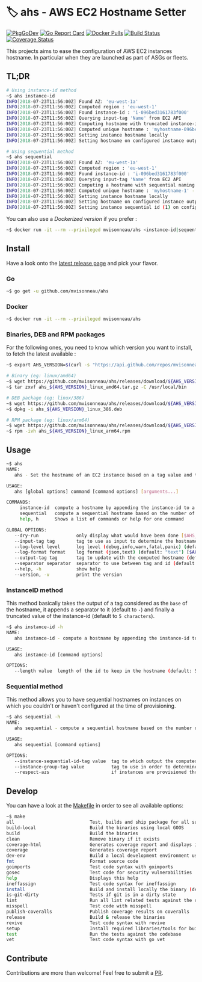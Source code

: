 # 🏷 ahs - AWS EC2 Hostname Setter

[![PkgGoDev](https://pkg.go.dev/badge/github.com/mvisonneau/ahs)](https://pkg.go.dev/mod/github.com/mvisonneau/ahs)
[![Go Report Card](https://goreportcard.com/badge/github.com/mvisonneau/ahs)](https://goreportcard.com/report/github.com/mvisonneau/ahs)
[![Docker Pulls](https://img.shields.io/docker/pulls/mvisonneau/ahs.svg)](https://hub.docker.com/r/mvisonneau/ahs/)
[![Build Status](https://cloud.drone.io/api/badges/mvisonneau/ahs/status.svg)](https://cloud.drone.io/mvisonneau/ahs)
[![Coverage Status](https://coveralls.io/repos/github/mvisonneau/ahs/badge.svg?branch=master)](https://coveralls.io/github/mvisonneau/ahs?branch=master)

This projects aims to ease the configuration of AWS EC2 instances hostname.
In particular when they are launched as part of ASGs or fleets.

## TL;DR

```bash
# Using instance-id method
~$ ahs instance-id
INFO[2018-07-23T11:56:00Z] Found AZ: 'eu-west-1a'
INFO[2018-07-23T11:56:00Z] Computed region : 'eu-west-1'
INFO[2018-07-23T11:56:00Z] Found instance-id : 'i-096bed3161783f000'
INFO[2018-07-23T11:56:00Z] Querying input-tag 'Name' from EC2 API
INFO[2018-07-23T11:56:00Z] Computing hostname with truncated instance-id
INFO[2018-07-23T11:56:00Z] Computed unique hostname : 'myhostname-096be'
INFO[2018-07-23T11:56:00Z] Setting instance hostname locally
INFO[2018-07-23T11:56:00Z] Setting hostname on configured instance output tag 'Name'

# Using sequential method
~$ ahs sequential
INFO[2018-07-23T11:56:00Z] Found AZ: 'eu-west-1a'
INFO[2018-07-23T11:56:00Z] Computed region : 'eu-west-1'
INFO[2018-07-23T11:56:00Z] Found instance-id : 'i-096bed3161783f000'
INFO[2018-07-23T11:56:00Z] Querying input-tag 'Name' from EC2 API
INFO[2018-07-23T11:56:00Z] Computing a hostname with sequential naming
INFO[2018-07-23T11:56:00Z] Computed unique hostname : 'myhostname-1' - Sequential ID : '1'
INFO[2018-07-23T11:56:00Z] Setting instance hostname locally
INFO[2018-07-23T11:56:00Z] Setting hostname on configured instance output tag 'Name'
INFO[2018-07-23T11:56:00Z] Setting instance sequential id (1) on configured tag 'ahs:instance-id'
```

You can also use a *Dockerized version* if you prefer :

```bash
~$ docker run -it --rm --privileged mvisonneau/ahs <instance-id|sequential>
```

## Install

Have a look onto the [latest release page](https://github.com/mvisonneau/ahs/releases/latest) and pick your flavor.

### Go

```bash
~$ go get -u github.com/mvisonneau/ahs
```

### Docker

```bash
~$ docker run -it --rm --privileged mvisonneau/ahs
```

### Binaries, DEB and RPM packages

For the following ones, you need to know which version you want to install, to fetch the latest available :

```bash
~$ export AHS_VERSION=$(curl -s "https://api.github.com/repos/mvisonneau/ahs/releases/latest" | grep '"tag_name":' | sed -E 's/.*"([^"]+)".*/\1/')
```

```bash
# Binary (eg: linux/amd64)
~$ wget https://github.com/mvisonneau/ahs/releases/download/${AHS_VERSION}/ahs_${AHS_VERSION}_linux_amd64.tar.gz
~$ tar zxvf ahs_${AHS_VERSION}_linux_amd64.tar.gz -C /usr/local/bin

# DEB package (eg: linux/386)
~$ wget https://github.com/mvisonneau/ahs/releases/download/${AHS_VERSION}/ahs_${AHS_VERSION}_linux_386.deb
~$ dpkg -i ahs_${AHS_VERSION}_linux_386.deb

# RPM package (eg: linux/arm64)
~$ wget https://github.com/mvisonneau/ahs/releases/download/${AHS_VERSION}/ahs_${AHS_VERSION}_linux_arm64.rpm
~$ rpm -ivh ahs_${AHS_VERSION}_linux_arm64.rpm
```

## Usage

```bash
~$ ahs
NAME:
   ahs - Set the hostname of an EC2 instance based on a tag value and the instance-id

USAGE:
   ahs [global options] command [command options] [arguments...]

COMMANDS:
     instance-id  compute a hostname by appending the instance-id to a prefixed/base string
     sequential   compute a sequential hostname based on the number of instances belonging to the same group
     help, h      Shows a list of commands or help for one command

GLOBAL OPTIONS:
   --dry-run              only display what would have been done [$AHS_DRY_RUN]
   --input-tag tag        tag to use as input to determine the hostname (default: "Name") [$AHS_INPUT_TAG]
   --log-level level      log level (debug,info,warn,fatal,panic) (default: "info") [$AHS_LOG_LEVEL]
   --log-format format    log format (json,text) (default: "text") [$AHS_LOG_FORMAT]
   --output-tag tag       tag to update with the computed hostname (default: "Name") [$AHS_OUTPUT_TAG]
   --separator separator  separator to use between tag and id (default: "-") [$AHS_SEPARATOR]
   --help, -h             show help
   --version, -v          print the version
```

### InstanceID method

This method basically takes the output of a tag considered as the `base` of the hostname, it appends a separator to it (default to `-`) and finally a truncated value of the instance-id (default to `5 characters`).

```bash
~$ ahs instance-id -h
NAME:
   ahs instance-id - compute a hostname by appending the instance-id to a prefixed/base string

USAGE:
   ahs instance-id [command options]

OPTIONS:
   --length value  length of the id to keep in the hostname (default: 5) [$AHS_INSTANCE_ID_LENGTH]
```

### Sequential method

This method allows you to have sequential hostnames on instances on which you couldn't or haven't configured at the time of provisioning.

```bash
~$ ahs sequential -h
NAME:
   ahs sequential - compute a sequential hostname based on the number of instances belonging to the same group

USAGE:
   ahs sequential [command options]

OPTIONS:
   --instance-sequential-id-tag value  tag to which output the computed instance-sequential-id (default: "ahs:instance-id") [$AHS_INSTANCE_SEQUENTIAL_ID_TAG]
   --instance-group-tag value          tag to use in order to determine which group the instance belongs to (default: "ahs:instance-group") [$AHS_INSTANCE_GROUP_TAG]
   --respect-azs                       if instances are provisioned through an ASG, setting this flag it will get the sequential-ids associated to respective azs [$AHS_RESPECT_AZS]
```

## Develop

You can have a look at the [Makefile](/Makefile) in order to see all available options:

```bash
~$ make
all                            Test, builds and ship package for all supported platforms
build-local                    Build the binaries using local GOOS
build                          Build the binaries
clean                          Remove binary if it exists
coverage-html                  Generates coverage report and displays it in the browser
coverage                       Generates coverage report
dev-env                        Build a local development environment using Docker
fmt                            Format source code
goimports                      Test code syntax with goimports
gosec                          Test code for security vulnerabilities
help                           Displays this help
ineffassign                    Test code syntax for ineffassign
install                        Build and install locally the binary (dev purpose)
is-git-dirty                   Tests if git is in a dirty state
lint                           Run all lint related tests against the codebase
misspell                       Test code with misspell
publish-coveralls              Publish coverage results on coveralls
release                        Build & release the binaries
revive                         Test code syntax with revive
setup                          Install required libraries/tools for build tasks
test                           Run the tests against the codebase
vet                            Test code syntax with go vet
```

## Contribute

Contributions are more than welcome! Feel free to submit a [PR](https://github.com/mvisonneau/ahs/pulls).
